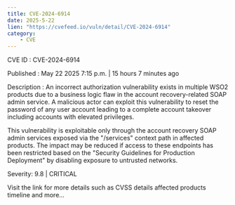 ```yaml
---
title: CVE-2024-6914
date: 2025-5-22
lien: "https://cvefeed.io/vuln/detail/CVE-2024-6914"
category:
    - CVE
---
```


CVE ID : CVE-2024-6914

Published :  May 22
2025
7:15 p.m. | 15 hours
7 minutes ago

Description : An incorrect authorization vulnerability exists in multiple WSO2 products due to a business logic flaw in the account recovery-related SOAP admin service. A malicious actor can exploit this vulnerability to reset the password of any user account
leading to a complete account takeover
including accounts with elevated privileges.

This vulnerability is exploitable only through the account recovery SOAP admin services exposed via the "/services" context path in affected products. The impact may be reduced if access to these endpoints has been restricted based on the "Security Guidelines for Production Deployment" by disabling exposure to untrusted networks.

Severity: 9.8 | CRITICAL

Visit the link for more details
such as CVSS details
affected products
timeline
and more...

